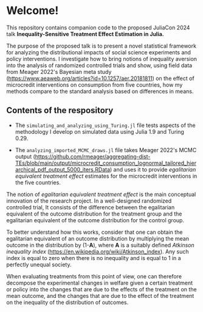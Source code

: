 # Welcome!

This repository contains companion code to the proposed JuliaCon 2024 talk **Inequality-Sensitive Treatment Effect Estimation in Julia.**

The purpose of the proposed talk is to present a novel statistical framework for analyzing the distributional impacts of social science experiments and policy interventions. I investigate how to bring notions of inequality aversion into the analysis of randomized controlled trials and show, using field data from Meager 2022's Bayesian meta study (https://www.aeaweb.org/articles?id=10.1257/aer.20181811) on the effect of microcredit interventions on consumption from five countries, how my methods compare to the standard analysis based on differences in means.

## Contents of the respository
* The `simulating_and_analyzing_using_Turing.jl` file tests aspects of the methodology I develop on simulated data using Julia 1.9 and Turing 0.29.

* The `analyzing_imported_MCMC_draws.jl` file takes Meager 2022's   MCMC output (https://github.com/rmeager/aggregating-dist-TEs/blob/main/output/microcredit_consumption_lognormal_tailored_hierarchical_pdf_output_5000_iters.RData) and uses it to provide *egalitarian equivalent treatment effect* estimates for the microcredit interventions in the five countries.

The notion of *egalitarian equivalent treatment effect* is the main conceptual innovation of the research project. In a well-designed randomized controlled trial, It consists of the difference between the egalitarian equivalent of the outcome distribution for the treatment group and the egalitarian equivalent of the outcome distribution for the control group.  

To better understand how this works, consider that one can obtain the egalitarian equivalent of an outcome distribution by multiplying the mean outcome in the distribution by (1-**A**), where **A** is a suitably defined *Atkinson inequality index* (https://en.wikipedia.org/wiki/Atkinson_index). Any such index is equal to zero when there is no inequality and is equal to 1 in a perfectly unequal society. 

When evaluating treatments from this point of view, one can therefore decompose the experimental changes in welfare given a certain treatment or policy into the changes that are due to the effects of the treatment on the mean outcome, and the changes that are due to the effect of the treatment on the inequality of the distribution of outcomes.


